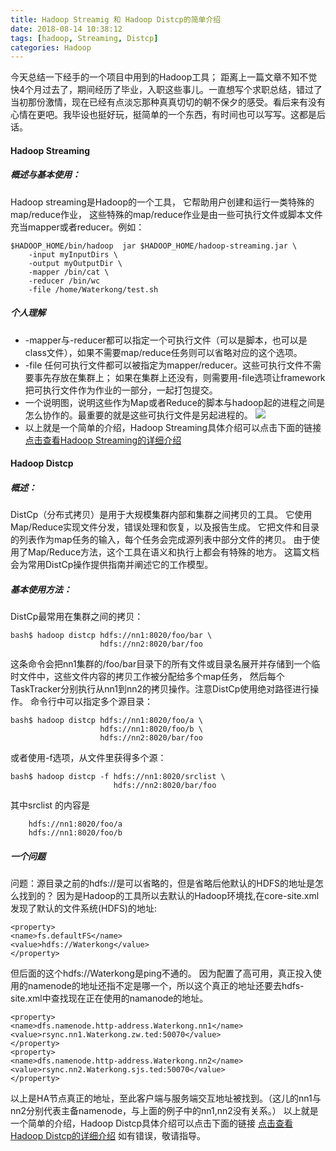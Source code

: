 ```yaml
---
title: Hadoop Streamig 和 Hadoop Distcp的简单介绍
date: 2018-08-14 10:38:12
tags: [hadoop, Streaming, Distcp]
categories: Hadoop
---
```

今天总结一下经手的一个项目中用到的Hadoop工具；
距离上一篇文章不知不觉快4个月过去了，期间经历了毕业，入职这些事儿。一直想写个求职总结，错过了当初那份激情，现在已经有点淡忘那种真真切切的朝不保夕的感受。看后来有没有心情在更吧。我毕设也挺好玩，挺简单的一个东西，有时间也可以写写。这都是后话。
<!--more-->
#### Hadoop Streaming
##### 概述与基本使用：
Hadoop streaming是Hadoop的一个工具， 它帮助用户创建和运行一类特殊的map/reduce作业， 这些特殊的map/reduce作业是由一些可执行文件或脚本文件充当mapper或者reducer。例如：
```
$HADOOP_HOME/bin/hadoop  jar $HADOOP_HOME/hadoop-streaming.jar \
    -input myInputDirs \
    -output myOutputDir \
    -mapper /bin/cat \
    -reducer /bin/wc
    -file /home/Waterkong/test.sh
```
##### 个人理解
- -mapper与-reducer都可以指定一个可执行文件（可以是脚本，也可以是class文件），如果不需要map/reduce任务则可以省略对应的这个选项。
- -file 任何可执行文件都可以被指定为mapper/reducer。这些可执行文件不需要事先存放在集群上； 如果在集群上还没有，则需要用-file选项让framework把可执行文件作为作业的一部分，一起打包提交。
- 一个说明图，说明这些作为Map或者Reduce的脚本与hadoop起的进程之间是怎么协作的。最重要的就是这些可执行文件是另起进程的。
![](https://ws1.sinaimg.cn/large/005Owz0qly1fxqblwzuplj30qi0q0gn9.jpg)
- 以上就是一个简单的介绍，Hadoop Streaming具体介绍可以点击下面的链接
[点击查看Hadoop Streaming的详细介绍](https://hadoop.apache.org/docs/r1.0.4/cn/streaming.html#Hadoop+Streaming)

#### Hadoop Distcp
##### 概述：
DistCp（分布式拷贝）是用于大规模集群内部和集群之间拷贝的工具。 它使用Map/Reduce实现文件分发，错误处理和恢复，以及报告生成。 它把文件和目录的列表作为map任务的输入，每个任务会完成源列表中部分文件的拷贝。 由于使用了Map/Reduce方法，这个工具在语义和执行上都会有特殊的地方。 这篇文档会为常用DistCp操作提供指南并阐述它的工作模型。
##### 基本使用方法：
DistCp最常用在集群之间的拷贝：
```
bash$ hadoop distcp hdfs://nn1:8020/foo/bar \ 
                    hdfs://nn2:8020/bar/foo
```
这条命令会把nn1集群的/foo/bar目录下的所有文件或目录名展开并存储到一个临时文件中，这些文件内容的拷贝工作被分配给多个map任务， 然后每个TaskTracker分别执行从nn1到nn2的拷贝操作。注意DistCp使用绝对路径进行操作。
命令行中可以指定多个源目录：
```
bash$ hadoop distcp hdfs://nn1:8020/foo/a \ 
                    hdfs://nn1:8020/foo/b \ 
                    hdfs://nn2:8020/bar/foo
```
或者使用-f选项，从文件里获得多个源：
```
bash$ hadoop distcp -f hdfs://nn1:8020/srclist \ 
                       hdfs://nn2:8020/bar/foo 
```
其中srclist 的内容是
```
    hdfs://nn1:8020/foo/a 
    hdfs://nn1:8020/foo/b
```
##### 一个问题 
问题：源目录之前的hdfs://是可以省略的，但是省略后他默认的HDFS的地址是怎么找到的？
因为是Hadoop的工具所以去默认的Hadoop环境找,在core-site.xml发现了默认的文件系统(HDFS)的地址:
```
<property>
<name>fs.defaultFS</name>
<value>hdfs://Waterkong</value>
</property>
```
但后面的这个hdfs://Waterkong是ping不通的。
因为配置了高可用，真正投入使用的namenode的地址还指不定是哪一个，所以这个真正的地址还要去hdfs-site.xml中查找现在正在使用的namanode的地址。
```
<property>
<name>dfs.namenode.http-address.Waterkong.nn1</name>
<value>rsync.nn1.Waterkong.zw.ted:50070</value>
</property>
<property>
<name>dfs.namenode.http-address.Waterkong.nn2</name>
<value>rsync.nn2.Waterkong.sjs.ted:50070</value>
</property>
```
以上是HA节点真正的地址，至此客户端与服务端交互地址被找到。（这儿的nn1与nn2分别代表主备namenode，与上面的例子中的nn1,nn2没有关系。）
以上就是一个简单的介绍，Hadoop Distcp具体介绍可以点击下面的链接
[点击查看Hadoop Distcp的详细介绍](https://hadoop.apache.org/docs/r1.0.4/cn/distcp.html)
如有错误，敬请指导。
